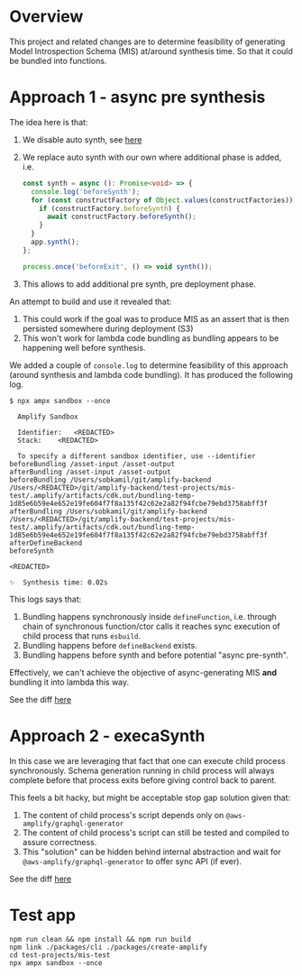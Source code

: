 # Overview

This project and related changes are to determine feasibility of generating Model Introspection Schema (MIS)
at/around synthesis time. So that it could be bundled into functions.

# Approach 1 - async pre synthesis

The idea here is that:

1. We disable auto synth, see [here](https://github.com/aws/aws-cdk/blob/5d9af0fb872a60f30a8cc1219016591c4c8c58f9/packages/aws-cdk-lib/core/lib/app.ts#L191-L196)
2. We replace auto synth with our own where additional phase is added, i.e.

   ```typescript
   const synth = async (): Promise<void> => {
     console.log('beforeSynth');
     for (const constructFactory of Object.values(constructFactories)) {
       if (constructFactory.beforeSynth) {
         await constructFactory.beforeSynth();
       }
     }
     app.synth();
   };

   process.once('beforeExit', () => void synth());
   ```

3. This allows to add additional pre synth, pre deployment phase.

An attempt to build and use it revealed that:

1. This could work if the goal was to produce MIS as an assert that is then persisted somewhere during deployment (S3)
2. This won't work for lambda code bundling as bundling appears to be happening well before synthesis.

We added a couple of `console.log` to determine feasibility of this approach (around synthesis and lambda code bundling).
It has produced the following log.

```shell
$ npx ampx sandbox --once

  Amplify Sandbox

  Identifier: 	<REDACTED>
  Stack: 	<REDACTED>

  To specify a different sandbox identifier, use --identifier
beforeBundling /asset-input /asset-output
afterBundling /asset-input /asset-output
beforeBundling /Users/sobkamil/git/amplify-backend /Users/<REDACTED>/git/amplify-backend/test-projects/mis-test/.amplify/artifacts/cdk.out/bundling-temp-1d85e6b59e4e652e19fe604f7f8a135f42c62e2a82f94fcbe79ebd3758abff3f
afterBundling /Users/sobkamil/git/amplify-backend /Users/<REDACTED>/git/amplify-backend/test-projects/mis-test/.amplify/artifacts/cdk.out/bundling-temp-1d85e6b59e4e652e19fe604f7f8a135f42c62e2a82f94fcbe79ebd3758abff3f
afterDefineBackend
beforeSynth

<REDACTED>

✨  Synthesis time: 0.02s
```

This logs says that:

1. Bundling happens synchronously inside `defineFunction`, i.e. through chain of synchronous function/ctor calls it reaches sync execution of child process that runs `esbuild`.
2. Bundling happens before `defineBackend` exists.
3. Bundling happens before synth and before potential "async pre-synth".

Effectively, we can't achieve the objective of async-generating MIS **and** bundling it into lambda this way.

See the diff [here](https://github.com/aws-amplify/amplify-backend/commit/12c0d60ba1fb83f70c9e0178086b9381ee7e2d7f) 

# Approach 2 - execaSynth

In this case we are leveraging that fact that one can execute child process synchronously.
Schema generation running in child process will always complete before that process exits before giving control back
to parent.

This feels a bit hacky, but might be acceptable stop gap solution given that:
1. The content of child process's script depends only on `@aws-amplify/graphql-generator`
2. The content of child process's script can still be tested and compiled to assure correctness.
3. This "solution" can be hidden behind internal abstraction and wait for `@aws-amplify/graphql-generator` to offer sync API (if ever).

See the diff [here](https://github.com/aws-amplify/amplify-backend/commit/23a986e1dad55976681e8762a0b891bfd1455437)

# Test app

```shell
npm run clean && npm install && npm run build
npm link ./packages/cli ./packages/create-amplify
cd test-projects/mis-test
npx ampx sandbox --once
```
